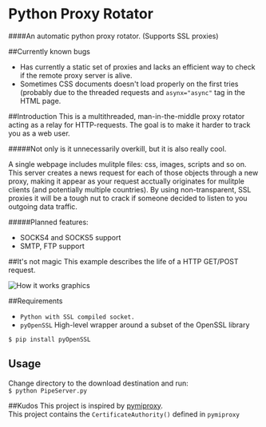 # Python Proxy Rotator
####An automatic python proxy rotator. (Supports SSL proxies)

##Currently known bugs
* Has currently a static set of proxies and lacks an efficient way to check if the remote proxy server is alive.
* Sometimes CSS documents doesn't load properly on the first tries (probably due to the threaded requests and `asynx="async"` tag in the HTML page.

##Introduction
This is a multithreaded, man-in-the-middle proxy rotator acting as a relay for HTTP-requests. The goal is to make it harder to track you as a web user.

#####Not only is it unnecessarily overkill, but it is also really cool. 

A single webpage includes mulitple files: css, images, scripts and so on. This server creates a news request for each of those objects through a new proxy, making it appear as your request acctually originates for mulitple clients (and potentially multiple countries). By using non-transparent, SSL proxies it will be a tough nut to crack if someone decided to listen to you outgoing data traffic.  

#####Planned features: 
* SOCKS4 and SOCKS5 support
* SMTP, FTP support

##It's not magic
This example describes the life of a HTTP GET/POST request.

![How it works graphics](https://github.com/jorgenkg/python-proxy-rotator/blob/master/magic.png?raw=true)

##Requirements
* `Python with SSL compiled socket.`
* `pyOpenSSL` High-level wrapper around a subset of the OpenSSL library

`$ pip install pyOpenSSL`
	
## Usage
Change directory to the download destination and run:  
`$ python PipeServer.py`


##Kudos
This project is inspired by [pymiproxy](https://github.com/allfro/pymiproxy).  
This project contains the `CertificateAuthority()` defined in `pymiproxy`
